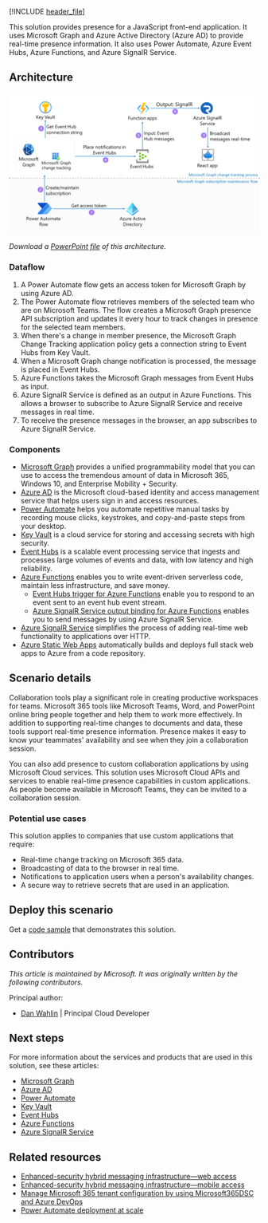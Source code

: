 [!INCLUDE [header_file](../../../includes/sol-idea-header.md)]

This solution provides presence for a JavaScript front-end application. It uses Microsoft Graph and Azure Active Directory (Azure AD) to provide real-time presence information. It also uses Power Automate, Azure Event Hubs, Azure Functions, and Azure SignalR Service.

## Architecture

![Diagram that shows a solution for providing teammate presence information.](../media/real-time-presence.png)

*Download a [PowerPoint file](https://arch-center.azureedge.net/real-time-presence.pptx) of this architecture.*

### Dataflow

1. A Power Automate flow gets an access token for Microsoft Graph by using Azure AD.
2. The Power Automate flow retrieves members of the selected team who are on Microsoft Teams. The flow creates a Microsoft Graph presence API subscription and updates it every hour to track changes in presence for the selected team members.
3. When there's a change in member presence, the Microsoft Graph Change Tracking application policy gets a connection string to Event Hubs from Key Vault.
4. When a Microsoft Graph change notification is processed, the message is placed in Event Hubs.
5. Azure Functions takes the Microsoft Graph messages from Event Hubs as input.
6. Azure SignalR Service is defined as an output in Azure Functions. This allows a browser to subscribe to Azure SignalR Service and receive messages in real time.
7. To receive the presence messages in the browser, an app subscribes to Azure SignalR Service.

### Components

- [Microsoft Graph](/graph/overview) provides a unified programmability model that you can use to access the tremendous amount of data in Microsoft 365, Windows 10, and Enterprise Mobility + Security.
- [Azure AD](https://azure.microsoft.com/services/active-directory) is the Microsoft cloud-based identity and access management service that helps users sign in and access resources.
- [Power Automate](https://powerautomate.microsoft.com) helps you automate repetitive manual tasks by recording mouse clicks, keystrokes, and copy-and-paste steps from your desktop.
- [Key Vault](https://azure.microsoft.com/services/key-vault) is a cloud service for storing and accessing secrets with high security.
- [Event Hubs](https://azure.microsoft.com/services/event-hubs) is a scalable event processing service that ingests and processes large volumes of events and data, with low latency and high reliability.
- [Azure Functions](https://azure.microsoft.com/services/functions) enables you to write event-driven serverless code, maintain less infrastructure, and save money.  
  - [Event Hubs trigger for Azure Functions](/azure/azure-functions/functions-bindings-event-hubs-trigger) enable you to respond to an event sent to an event hub event stream. 
  - [Azure SignalR Service output binding for Azure Functions](/azure/azure-functions/functions-bindings-signalr-service-output) enables you to send messages by using Azure SignalR Service.
- [Azure SignalR Service](https://azure.microsoft.com/services/signalr-service) simplifies the process of adding real-time web functionality to applications over HTTP.
- [Azure Static Web Apps](https://azure.microsoft.com/services/app-service/static) automatically builds and deploys full stack web apps to Azure from a code repository.

## Scenario details

Collaboration tools play a significant role in creating productive workspaces for teams. Microsoft 365 tools like Microsoft Teams, Word, and PowerPoint online bring people together and help them to work more effectively. In addition to supporting real-time changes to documents and data, these tools support real-time presence information. Presence makes it easy to know your teammates' availability and see when they join a collaboration session.

You can also add presence to custom collaboration applications by using Microsoft Cloud services. This solution uses Microsoft Cloud APIs and services to enable real-time presence capabilities in custom applications. As people become available in Microsoft Teams, they can be invited to a collaboration session.

### Potential use cases

This solution applies to companies that use custom applications that require:

- Real-time change tracking on Microsoft 365 data.
- Broadcasting of data to the browser in real time.
- Notifications to application users when a person's availability changes.
- A secure way to retrieve secrets that are used in an application.

## Deploy this scenario

Get a [code sample](https://github.com/microsoft/brainstorm-fluidframework-m365-azure) that demonstrates this solution.

## Contributors

*This article is maintained by Microsoft. It was originally written by the following contributors.*

Principal author:

* [Dan Wahlin](https://www.linkedin.com/in/danwahlin) | Principal Cloud Developer

## Next steps

For more information about the services and products that are used in this solution, see these articles:

- [Microsoft Graph](/graph/overview)
- [Azure AD](/azure/active-directory/fundamentals/active-directory-whatis)
- [Power Automate](/power-automate)
- [Key Vault](/azure/key-vault/general/overview)
- [Event Hubs](/azure/event-hubs/event-hubs-features)
- [Azure Functions](/azure/azure-functions/functions-overview)
- [Azure SignalR Service](/azure/azure-signalr)

## Related resources

- [Enhanced-security hybrid messaging infrastructure—web access](../../example-scenario/hybrid/secure-hybrid-messaging-web.yml)
- [Enhanced-security hybrid messaging infrastructure—mobile access](../../example-scenario/hybrid/secure-hybrid-messaging-mobile.yml)
- [Manage Microsoft 365 tenant configuration by using Microsoft365DSC and Azure DevOps](../../example-scenario/devops/manage-microsoft-365-tenant-configuration-microsoft365dsc-devops.yml)
- [Power Automate deployment at scale](../../example-scenario/power-automate/power-automate.yml)
